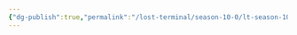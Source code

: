 ```yaml
---
{"dg-publish":true,"permalink":"/lost-terminal/season-10-0/lt-season-10-0/","tags":["project/lt"],"noteIcon":"","created":"2025-02-23T16:18","updated":"2025-04-05T13:02"}
---
```



 